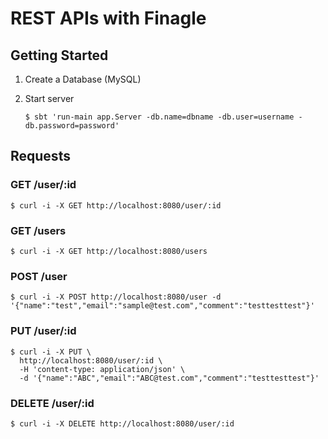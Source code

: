 # REST APIs with Finagle
## Getting Started

1. Create a Database (MySQL)  
2. Start server

    ``` 
    $ sbt 'run-main app.Server -db.name=dbname -db.user=username -db.password=password'
    ```

## Requests     

### GET /user/:id

```
$ curl -i -X GET http://localhost:8080/user/:id
```

### GET /users

```
$ curl -i -X GET http://localhost:8080/users
```

### POST /user

```
$ curl -i -X POST http://localhost:8080/user -d '{"name":"test","email":"sample@test.com","comment":"testtesttest"}'
```

### PUT /user/:id

```
$ curl -i -X PUT \
  http://localhost:8080/user/:id \
  -H 'content-type: application/json' \
  -d '{"name":"ABC","email":"ABC@test.com","comment":"testtesttest"}'
```

### DELETE /user/:id

```
$ curl -i -X DELETE http://localhost:8080/user/:id
```